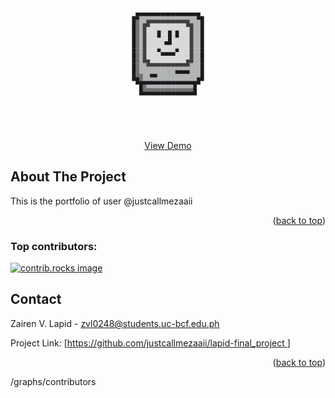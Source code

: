 <!-- PROJECT LOGO -->  
<br />  
<div align="center">  
<img src="src/assets/logo4.webp" alt="Logo" width="150" height="150">  
</a>  
  
<h3 align="center"></h3>  
  
<p align="center">  
 
<br />  
<br />  
<a href="[https://justcallmezaaii.github.io/lapid-final_project
/](https://justcallmezaaii.github.io/lapid-final_project
/)">View Demo</a> 
</p>  
</div>  

<!-- ABOUT THE PROJECT -->  
## About The Project  
  This is the portfolio of user @justcallmezaaii

<p align="right">(<a href="#readme-top">back to top</a>)</p>  
  

### Top contributors:

<a href="https://https://github.com/justcallmezaaii/lapid-final_project
/graphs/contributors">
  <img src="https://contrib.rocks/image?repo=justcallmezaaii/lapid-final_project
" alt="contrib.rocks image" />
</a>
  
  
<!-- CONTACT -->  
## Contact  
  
Zairen V. Lapid - zvl0248@students.uc-bcf.edu.ph  

Project Link: [[https://github.com/justcallmezaaii/lapid-final_project
](https://github.com/justcallmezaaii/lapid-final_project
)]
  
<p align="right">(<a href="#readme-top">back to top</a>)</p>


[contributors-url]: https://github.com/justcallmezaaii/lapid-final_project
/graphs/contributors
